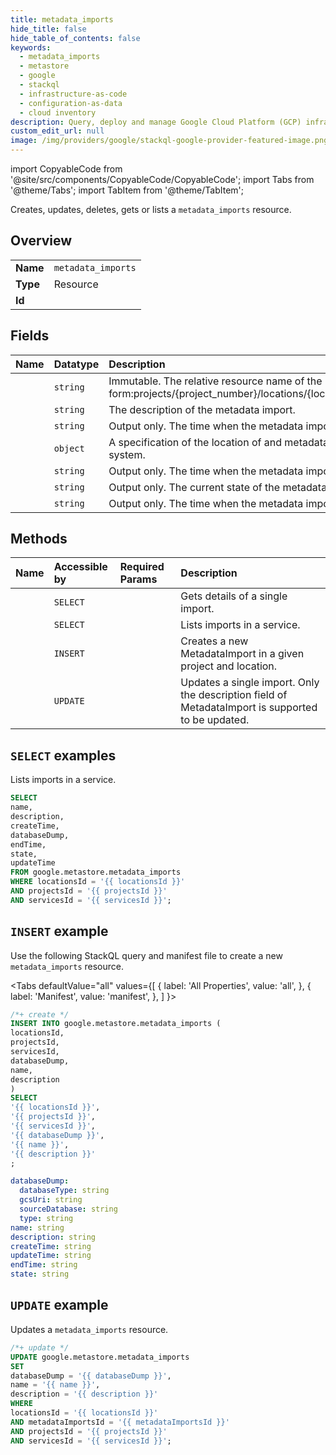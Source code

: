 ```yaml
---
title: metadata_imports
hide_title: false
hide_table_of_contents: false
keywords:
  - metadata_imports
  - metastore
  - google
  - stackql
  - infrastructure-as-code
  - configuration-as-data
  - cloud inventory
description: Query, deploy and manage Google Cloud Platform (GCP) infrastructure and resources using SQL
custom_edit_url: null
image: /img/providers/google/stackql-google-provider-featured-image.png
---
```


import CopyableCode from '@site/src/components/CopyableCode/CopyableCode';
import Tabs from '@theme/Tabs';
import TabItem from '@theme/TabItem';

Creates, updates, deletes, gets or lists a <code>metadata_imports</code> resource.

## Overview
<table><tbody>
<tr><td><b>Name</b></td><td><code>metadata_imports</code></td></tr>
<tr><td><b>Type</b></td><td>Resource</td></tr>
<tr><td><b>Id</b></td><td><CopyableCode code="google.metastore.metadata_imports" /></td></tr>
</tbody></table>

## Fields
| Name | Datatype | Description |
|:-----|:---------|:------------|
| <CopyableCode code="name" /> | `string` | Immutable. The relative resource name of the metadata import, of the form:projects/{project_number}/locations/{location_id}/services/{service_id}/metadataImports/{metadata_import_id}. |
| <CopyableCode code="description" /> | `string` | The description of the metadata import. |
| <CopyableCode code="createTime" /> | `string` | Output only. The time when the metadata import was started. |
| <CopyableCode code="databaseDump" /> | `object` | A specification of the location of and metadata about a database dump from a relational database management system. |
| <CopyableCode code="endTime" /> | `string` | Output only. The time when the metadata import finished. |
| <CopyableCode code="state" /> | `string` | Output only. The current state of the metadata import. |
| <CopyableCode code="updateTime" /> | `string` | Output only. The time when the metadata import was last updated. |

## Methods
| Name | Accessible by | Required Params | Description |
|:-----|:--------------|:----------------|:------------|
| <CopyableCode code="get" /> | `SELECT` | <CopyableCode code="locationsId, metadataImportsId, projectsId, servicesId" /> | Gets details of a single import. |
| <CopyableCode code="list" /> | `SELECT` | <CopyableCode code="locationsId, projectsId, servicesId" /> | Lists imports in a service. |
| <CopyableCode code="create" /> | `INSERT` | <CopyableCode code="locationsId, projectsId, servicesId" /> | Creates a new MetadataImport in a given project and location. |
| <CopyableCode code="patch" /> | `UPDATE` | <CopyableCode code="locationsId, metadataImportsId, projectsId, servicesId" /> | Updates a single import. Only the description field of MetadataImport is supported to be updated. |

## `SELECT` examples

Lists imports in a service.

```sql
SELECT
name,
description,
createTime,
databaseDump,
endTime,
state,
updateTime
FROM google.metastore.metadata_imports
WHERE locationsId = '{{ locationsId }}'
AND projectsId = '{{ projectsId }}'
AND servicesId = '{{ servicesId }}'; 
```

## `INSERT` example

Use the following StackQL query and manifest file to create a new <code>metadata_imports</code> resource.

<Tabs
    defaultValue="all"
    values={[
        { label: 'All Properties', value: 'all', },
        { label: 'Manifest', value: 'manifest', },
    ]
}>
<TabItem value="all">

```sql
/*+ create */
INSERT INTO google.metastore.metadata_imports (
locationsId,
projectsId,
servicesId,
databaseDump,
name,
description
)
SELECT 
'{{ locationsId }}',
'{{ projectsId }}',
'{{ servicesId }}',
'{{ databaseDump }}',
'{{ name }}',
'{{ description }}'
;
```
</TabItem>
<TabItem value="manifest">

```yaml
databaseDump:
  databaseType: string
  gcsUri: string
  sourceDatabase: string
  type: string
name: string
description: string
createTime: string
updateTime: string
endTime: string
state: string

```
</TabItem>
</Tabs>

## `UPDATE` example

Updates a <code>metadata_imports</code> resource.

```sql
/*+ update */
UPDATE google.metastore.metadata_imports
SET 
databaseDump = '{{ databaseDump }}',
name = '{{ name }}',
description = '{{ description }}'
WHERE 
locationsId = '{{ locationsId }}'
AND metadataImportsId = '{{ metadataImportsId }}'
AND projectsId = '{{ projectsId }}'
AND servicesId = '{{ servicesId }}';
```
